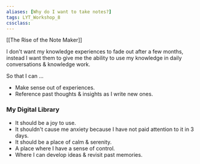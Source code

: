 ```yaml
---
aliases: [Why do I want to take notes?]
tags: LYT_Workshop_8  
cssclass:
---
```


[[The Rise of the Note Maker]]

I don't want my knowledge experiences to fade out after a few months, instead I want them to give me the ability to use my knowledge in daily conversations & knowledge work.

So that I can ...
- Make sense out of experiences.
- Reference past thoughts & insights as I write new ones.


### My Digital Library
- It should be a joy to use.
- It shouldn't cause me anxiety because I have not paid attention to it in 3 days.
- It should be a place of calm & serenity.
- A place where I have a sense of control.
- Where I can develop ideas & revisit past memories. 





